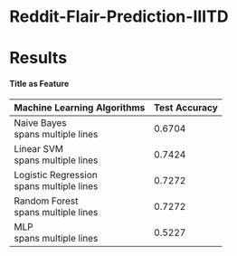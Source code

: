 # Reddit-Flair-Prediction-IIITD


# Results
#### Title as Feature
| Machine Learning Algorithms  | Test Accuracy |
| --------  | -------- |
| Naive Bayes <br /> spans multiple lines      | 0.6704 |
| Linear SVM <br /> spans multiple lines      | 0.7424 |
| Logistic Regression <br /> spans multiple lines      | 0.7272 |
| Random Forest <br /> spans multiple lines      | 0.7272 |
| MLP <br /> spans multiple lines      | 0.5227 |
